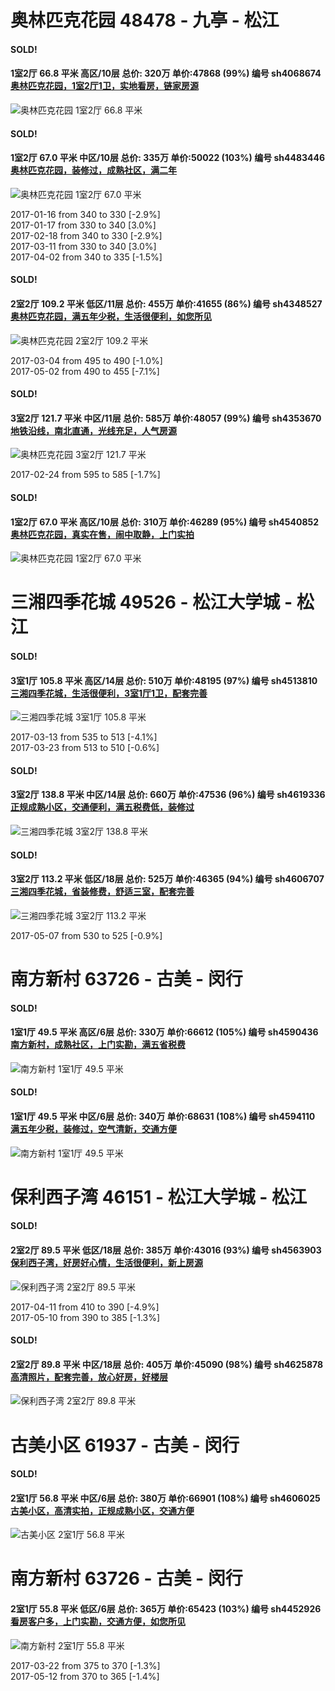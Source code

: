 # 奥林匹克花园 48478 - 九亭 - 松江

#### SOLD!
#### 1室2厅 66.8 平米 高区/10层 总价: 320万 单价:47868 (99%) 编号 sh4068674 [奥林匹克花园，1室2厅1卫，实地看房，链家房源](https://href.li/?http://sh.lianjia.com/ershoufang/sh4068674.html)

![奥林匹克花园 1室2厅 66.8 平米](http://cdn1.dooioo.com/fetch/vp/fy/gi/20160731/8cc28205-8bbc-4c2d-a1d6-a9af15fad989.jpg_200x150.jpg)



    
#### SOLD!
#### 1室2厅 67.0 平米 中区/10层 总价: 335万 单价:50022 (103%) 编号 sh4483446 [奥林匹克花园，装修过，成熟社区，满二年](https://href.li/?http://sh.lianjia.com/ershoufang/sh4483446.html)

![奥林匹克花园 1室2厅 67.0 平米](http://cdn1.dooioo.com/fetch/vp/fy/gi/20161010/67b03186-eb50-4f76-8689-8ce3f3b1f5fb.jpg_200x150.jpg)

2017-01-16 from 340 to 330 [-2.9%]<br />2017-01-17 from 330 to 340 [3.0%]<br />2017-02-18 from 340 to 330 [-2.9%]<br />2017-03-11 from 330 to 340 [3.0%]<br />2017-04-02 from 340 to 335 [-1.5%]

    
#### SOLD!
#### 2室2厅 109.2 平米 低区/11层 总价: 455万 单价:41655 (86%) 编号 sh4348527 [奥林匹克花园，满五年少税，生活很便利，如您所见](https://href.li/?http://sh.lianjia.com/ershoufang/sh4348527.html)

![奥林匹克花园 2室2厅 109.2 平米](http://cdn1.dooioo.com/fetch/vp/fy/gi/20161030/edc231b4-19da-4c6e-9d9a-bbacc6cb993b.jpg_200x150.jpg)

2017-03-04 from 495 to 490 [-1.0%]<br />2017-05-02 from 490 to 455 [-7.1%]

    
#### SOLD!
#### 3室2厅 121.7 平米 中区/11层 总价: 585万 单价:48057 (99%) 编号 sh4353670 [地铁沿线，南北直通，光线充足，人气房源](https://href.li/?http://sh.lianjia.com/ershoufang/sh4353670.html)

![奥林匹克花园 3室2厅 121.7 平米](http://cdn1.dooioo.com/fetch/vp/fy/gi/20160504/d2aa38f9-0c63-459d-88e9-23fb447c1dd6.jpg_200x150.jpg)

2017-02-24 from 595 to 585 [-1.7%]

    
#### SOLD!
#### 1室2厅 67.0 平米 高区/10层 总价: 310万 单价:46289 (95%) 编号 sh4540852 [奥林匹克花园，真实在售，闹中取静，上门实拍](https://href.li/?http://sh.lianjia.com/ershoufang/sh4540852.html)

![奥林匹克花园 1室2厅 67.0 平米](http://cdn1.dooioo.com/fetch/vp/fy/gi/20151106/3dec7329-4fd6-4974-a972-10c61d4b0698.jpg_200x150.jpg)



    


# 三湘四季花城 49526 - 松江大学城 - 松江

#### SOLD!
#### 3室1厅 105.8 平米 高区/14层 总价: 510万 单价:48195 (97%) 编号 sh4513810 [三湘四季花城，生活很便利，3室1厅1卫，配套完善](https://href.li/?http://sh.lianjia.com/ershoufang/sh4513810.html)

![三湘四季花城 3室1厅 105.8 平米](http://cdn7.dooioo.com/static/img/new-version/default_block.png)

2017-03-13 from 535 to 513 [-4.1%]<br />2017-03-23 from 513 to 510 [-0.6%]

    
#### SOLD!
#### 3室2厅 138.8 平米 中区/14层 总价: 660万 单价:47536 (96%) 编号 sh4619336 [正规成熟小区，交通便利，满五税费低，装修过](https://href.li/?http://sh.lianjia.com/ershoufang/sh4619336.html)

![三湘四季花城 3室2厅 138.8 平米](http://cdn1.dooioo.com/fetch/vp/fy/gi/20161105/c3747cff-f8d9-4444-a34b-1a210012de59.jpg_200x150.jpg)



    
#### SOLD!
#### 3室2厅 113.2 平米 低区/18层 总价: 525万 单价:46365 (94%) 编号 sh4606707 [三湘四季花城，省装修费，舒适三室，配套完善](https://href.li/?http://sh.lianjia.com/ershoufang/sh4606707.html)

![三湘四季花城 3室2厅 113.2 平米](http://cdn1.dooioo.com/fetch/vp/fy/gi/20170426/58ad5c7a-fe60-45a7-b273-5980ed6f9ee3.jpg_200x150.jpg)

2017-05-07 from 530 to 525 [-0.9%]

    


# 南方新村 63726 - 古美 - 闵行

#### SOLD!
#### 1室1厅 49.5 平米 高区/6层 总价: 330万 单价:66612 (105%) 编号 sh4590436 [南方新村，成熟社区，上门实勘，满五省税费](https://href.li/?http://sh.lianjia.com/ershoufang/sh4590436.html)

![南方新村 1室1厅 49.5 平米](http://cdn1.dooioo.com/fetch/vp/fy/gi/20170415/d694a338-dcca-4805-8814-6875f07b9ac3.jpg_200x150.jpg)



    
#### SOLD!
#### 1室1厅 49.5 平米 中区/6层 总价: 340万 单价:68631 (108%) 编号 sh4594110 [满五年少税，装修过，空气清新，交通方便](https://href.li/?http://sh.lianjia.com/ershoufang/sh4594110.html)

![南方新村 1室1厅 49.5 平米](http://cdn1.dooioo.com/fetch/vp/fy/gi/20170422/1158051a-bbf9-49a7-849f-2cb64951b851.jpg_200x150.jpg)



    


# 保利西子湾 46151 - 松江大学城 - 松江

#### SOLD!
#### 2室2厅 89.5 平米 低区/18层 总价: 385万 单价:43016 (93%) 编号 sh4563903 [保利西子湾，好房好心情，生活很便利，新上房源](https://href.li/?http://sh.lianjia.com/ershoufang/sh4563903.html)

![保利西子湾 2室2厅 89.5 平米](http://cdn7.dooioo.com/static/img/new-version/default_block.png)

2017-04-11 from 410 to 390 [-4.9%]<br />2017-05-10 from 390 to 385 [-1.3%]

    
#### SOLD!
#### 2室2厅 89.8 平米 中区/18层 总价: 405万 单价:45090 (98%) 编号 sh4625878 [高清照片，配套完善，放心好房，好楼层](https://href.li/?http://sh.lianjia.com/ershoufang/sh4625878.html)

![保利西子湾 2室2厅 89.8 平米](http://cdn1.dooioo.com/fetch/vp/fy/gi/20170506/0efe338a-b961-4817-8018-0e3cd0d401fe.jpg_200x150.jpg)



    


# 古美小区 61937 - 古美 - 闵行

#### SOLD!
#### 2室1厅 56.8 平米 中区/6层 总价: 380万 单价:66901 (108%) 编号 sh4606025 [古美小区，高清实拍，正规成熟小区，交通方便](https://href.li/?http://sh.lianjia.com/ershoufang/sh4606025.html)

![古美小区 2室1厅 56.8 平米](http://cdn1.dooioo.com/fetch/vp/fy/gi/20160810/6b991e03-1473-47a1-b087-6a5adf334b5c.jpg_200x150.jpg)



    


# 南方新村 63726 - 古美 - 闵行

#### 2室1厅 55.8 平米 低区/6层 总价: 365万 单价:65423 (103%) 编号 sh4452926 [看房客户多，上门实勘，交通方便，如您所见](https://href.li/?http://sh.lianjia.com/ershoufang/sh4452926.html)

![南方新村 2室1厅 55.8 平米](http://cdn1.dooioo.com/fetch/vp/fy/gi/20170105/b56a4343-d871-4d74-9877-9f65fd58d309.jpg_200x150.jpg)

2017-03-22 from 375 to 370 [-1.3%]<br />2017-05-12 from 370 to 365 [-1.4%]

    


